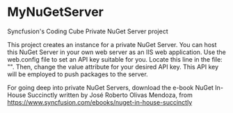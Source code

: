 # MyNuGetServer
Syncfusion's Coding Cube Private NuGet Server project

This project creates an instance for a private NuGet Server. You can host this NuGet Server in your own web server as an IIS web application.
Use the web.config file to set an API key suitable for you. Locate this line in the file: "<add key="apiKey" value="MyNuGetServer" />". Then, change the value
attribute for your desired API key. This API key will be employed to push packages to the server.

For going deep into private NuGet Servers, download the e-book NuGet In-House Succinctly written by José Roberto Olivas Mendoza, from https://www.syncfusion.com/ebooks/nuget-in-house-succinctly
